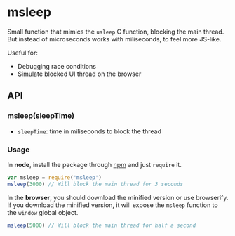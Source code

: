 # msleep

Small function that mimics the `usleep` C function, blocking the main thread.
But instead of microseconds works with miliseconds, to feel more JS-like.

Useful for:
- Debugging race conditions
- Simulate blocked UI thread on the browser

## API

### msleep(sleepTime)

- `sleepTime`: time in miliseconds to block the thread

### Usage

In **node**, install the package through [npm](https://www.npmjs.com/package/msleep) and just `require` it.
```js
var msleep = require('msleep')
msleep(3000) // Will block the main thread for 3 seconds
```

In the **browser**, you should download the minified version or use browserify.
If you download the minified version, it will expose the `msleep` function to
the `window` global object.
```js
msleep(5000) // Will block the main thread for half a second
```
